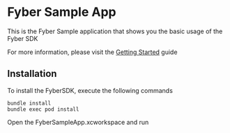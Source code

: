 # Fyber Sample App

This is the Fyber Sample application that shows you the basic usage of the Fyber SDK

For more information, please visit the [Getting Started](https://developer.fyber.com/hc/en-us/articles/360010971118-iOS-SDK-Integration) guide

## Installation

To install the FyberSDK, execute the following commands

```
bundle install
bundle exec pod install
```

Open the FyberSampleApp.xcworkspace and run
